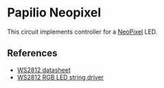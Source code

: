# Papilio Neopixel

This circuit implements controller for a [NeoPixel](http://learn.adafruit.com/adafruit-neopixel-uberguide) LED.

## References

* [WS2812 datasheet](http://www.adafruit.com/datasheets/WS2812.pdf)
* [WS2812 RGB LED string driver](http://opencores.org/project,ws2812)
